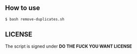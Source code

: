 ## How to use 
```bash
$ bash remove-duplicates.sh
```

## LICENSE
The script is signed under **DO THE FUCK YOU WANT LICENSE**
